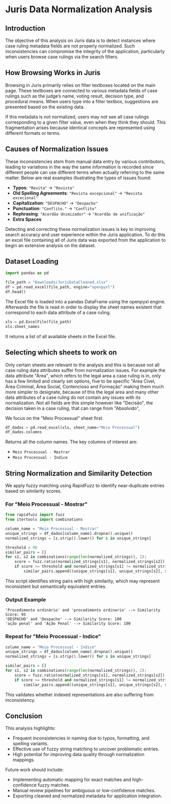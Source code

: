 # Juris Data Normalization Analysis

## Introduction

The objective of this analysis on Juris data is to detect instances where case ruling metadata fields are not properly normalized. Such inconsistencies can compromise the integrity of the application, particularly when users browse case rulings via the search filters.

## How Browsing Works in Juris

Browsing in Juris primarily relies on filter textboxes located on the main page. These textboxes are connected to various metadata fields of case rulings such as the judge’s name, voting result, decision type, and procedural means. When users type into a filter textbox, suggestions are presented based on the existing data.

If this metadata is not normalized, users may not see all case rulings corresponding to a given filter value, even when they think they should. This fragmentation arises because identical concepts are represented using different formats or terms.

## Causes of Normalization Issues

These inconsistencies stem from manual data entry by various contributors, leading to variations in the way the same information is recorded since different people can use different terms when actually referring to the same matter. Below are real examples illustrating the types of issues found:

- **Typos**: `"Revita"` → `"Revista"`
- **Old Spelling Agreements**: `"Revista excepcional"` → `"Revista excecional"`
- **Capitalization**: `"DESPACHO"` → `"Despacho"`
- **Punctuation**: `"Conflito."` → `"Conflito"`
- **Rephrasing**: `"Acordão Unimizador"` → `"Acordão de unificação"`
- **Extra Spaces**

Detecting and correcting these normalization issues is key to improving search accuracy and user experience within the Juris application. 
To do this an excel file containing all of Juris data was exported from the application to begin an extensive analysis on the dataset.

## Dataset Loading

```python
import pandas as pd

file_path = "Downloads/JurisDataCleaned.xlsx"
df = pd.read_excel(file_path, engine="openpyxl")
df.head()
```

The Excel file is loaded into a pandas DataFrame using the openpyxl engine.
Afterwards the file is read in order to display the sheet names existent that correspond to each data attribute of a case ruling.

```python
xls = pd.ExcelFile(file_path)
xls.sheet_names
```

It returns a list of all available sheets in the Excel file.

## Selecting which sheets to work on

Only certain sheets are relevant to the analysis and this is because not all case ruling data attributes suffer from normalization issues.
For example the data attribute "Área", which refers to the legal area a case ruling is in, only has a few limited and clearly set options, five to be specific "Área Cível, Área Criminal, Área Social, Contencioso and Formação" making them much more simpler to designate, because of this the legal area and many other data attributes of a case ruling do not contain any issues with its normalization.
Not all fields are this simple however like "Decisão", the decision taken in a case ruling, that can range from "Absolvido", 

We focus on the "Meio Processual" sheet first.

```python
df_dados = pd.read_excel(xls, sheet_name="Meio Processual")
df_dados.columns
```

Returns all the column names. The key columns of interest are:

- `Meio Processual - Mostrar`
- `Meio Processual - Indice`

## String Normalization and Similarity Detection

We apply fuzzy matching using RapidFuzz to identify near-duplicate entries based on similarity scores.

### For "Meio Processual - Mostrar"

```python
from rapidfuzz import fuzz
from itertools import combinations

column_name = "Meio Processual - Mostrar"
unique_strings = df_dados[column_name].dropna().unique()
normalized_strings = [s.strip().lower() for s in unique_strings]

threshold = 90
similar_pairs = []
for s1, s2 in combinations(range(len(normalized_strings)), 2):
    score = fuzz.ratio(normalized_strings[s1], normalized_strings[s2])
    if score >= threshold and normalized_strings[s1] != normalized_strings[s2]:
        similar_pairs.append((unique_strings[s1], unique_strings[s2], score))
```

This script identifies string pairs with high similarity, which may represent inconsistent but semantically equivalent entries.

### Output Example

```
'Procedimento ordinário' and 'procedimento ordinario' --> Similarity Score: 95
'DESPACHO' and 'Despacho' --> Similarity Score: 100
'ação penal' and 'Ação Penal' --> Similarity Score: 100
```

### Repeat for "Meio Processual - Indice"

```python
column_name = "Meio Processual - Indice"
unique_strings = df_dados[column_name].dropna().unique()
normalized_strings = [s.strip().lower() for s in unique_strings]

similar_pairs = []
for s1, s2 in combinations(range(len(normalized_strings)), 2):
    score = fuzz.ratio(normalized_strings[s1], normalized_strings[s2])
    if score >= threshold and normalized_strings[s1] != normalized_strings[s2]:
        similar_pairs.append((unique_strings[s1], unique_strings[s2], score))
```

This validates whether indexed representations are also suffering from inconsistency.

## Conclusion

This analysis highlights:

- Frequent inconsistencies in naming due to typos, formatting, and spelling variants.
- Effective use of fuzzy string matching to uncover problematic entries.
- High potential for improving data quality through normalization mappings.

Future work should include:
- Implementing automatic mapping for exact matches and high-confidence fuzzy matches.
- Manual review pipelines for ambiguous or low-confidence matches.
- Exporting cleaned and normalized metadata for application integration.


